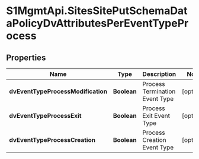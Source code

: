 # S1MgmtApi.SitesSitePutSchemaDataPolicyDvAttributesPerEventTypeProcess

## Properties
Name | Type | Description | Notes
------------ | ------------- | ------------- | -------------
**dvEventTypeProcessModification** | **Boolean** | Process Termination Event Type | [optional] 
**dvEventTypeProcessExit** | **Boolean** | Process Exit Event Type | [optional] 
**dvEventTypeProcessCreation** | **Boolean** | Process Creation Event Type | [optional] 


